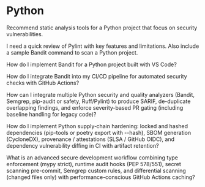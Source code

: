 # Python

Recommend static analysis tools for a Python project that focus on security vulnerabilities.

I need a quick review of Pylint with key features and limitations. Also include a sample Bandit command to scan a Python project.

How do I implement Bandit for a Python project built with VS Code?

How do I integrate Bandit into my CI/CD pipeline for automated security checks with GitHub Actions? 

How can I integrate multiple Python security and quality analyzers (Bandit, Semgrep, pip-audit or safety, Ruff/Pylint) to produce SARIF, de-duplicate overlapping findings, and enforce severity-based PR gating (including baseline handling for legacy code)?

How do I implement Python supply‑chain hardening: locked and hashed dependencies (pip-tools or poetry export with --hash), SBOM generation (CycloneDX), provenance / attestations (SLSA / GitHub OIDC), and dependency vulnerability diffing in CI with artifact retention?

What is an advanced secure development workflow combining type enforcement (mypy strict), runtime audit hooks (PEP 578/551), secret scanning pre-commit, Semgrep custom rules, and differential scanning (changed files only) with performance-conscious GitHub Actions caching?
